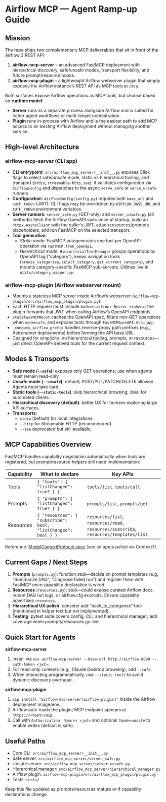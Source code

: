 # Airflow MCP — Agent Ramp-up Guide

## Mission
The repo ships two complementary MCP deliverables that sit in front of the Airflow 3 REST API:

1. **airflow-mcp-server** – an advanced FastMCP deployment with hierarchical discovery, safe/unsafe modes, transport flexibility, and future prompt/resource hooks.
2. **airflow-mcp-plugin** – a lightweight Airflow webserver plugin that simply exposes the Airflow instance’s REST API as MCP tools at `/mcp`.

Both surfaces expose Airflow operations as MCP tools, but choose based on **runtime model**:
- **Server** runs as a separate process alongside Airflow and is suited for richer agent workflows or multi-tenant orchestration.
- **Plugin** runs in-process with Airflow and is the easiest path to add MCP access to an existing Airflow deployment without managing another service.

## High-level Architecture

### airflow-mcp-server (CLI app)
- **CLI entrypoint**: `src/airflow_mcp_server/__init__.py` exposes Click flags to select safe/unsafe mode, static vs hierarchical tooling, and transport (`stdio`, `streamable-http`, `sse`). It validates configuration via `AirflowConfig` and dispatches to the async `serve_safe` or `serve_unsafe` runners.
- **Configuration**: `AirflowConfig` (`config.py`) requires both `base_url` and `auth_token` (JWT). CLI flags may be overridden by `AIRFLOW_BASE_URL` and `AUTH_TOKEN` environment variables.
- **Server runners**: `server_safe.py` (GET-only) and `server_unsafe.py` (all methods) fetch the Airflow OpenAPI spec once at startup, build an `httpx.AsyncClient` with the caller’s JWT, attach resources/prompts placeholders, and run FastMCP on the selected transport.
- **Tool generation**:
  - *Static mode*: FastMCP autogenerates one tool per OpenAPI operation via `FastMCP.from_openapi`.
  - *Hierarchical mode*: `HierarchicalToolManager` groups operations by OpenAPI tag (“category”), keeps navigation tools (`browse_categories`, `select_category`, `get_current_category`), and mounts category-specific FastMCP sub-servers. Utilities live in `utils/category_mapper.py`.

### airflow-mcp-plugin (Airflow webserver mount)
- Mounts a stateless MCP server inside Airflow’s webserver (`airflow-mcp-plugin/src/airflow_mcp_plugin/plugin.py`).
- Each HTTP request must include `Authorization: Bearer <token>`; the plugin forwards that JWT when calling Airflow’s OpenAPI endpoints.
- `StatelessMCPMount` caches the OpenAPI spec, filters non-GET operations when `mode=safe`, and exposes tools through `FastMCPOpenAPI.http_app`.
- `_compute_airflow_prefix` handles reverse-proxy path prefixes (e.g., Astronomer deployments) before forming the API base URL.
- Designed for simplicity: no hierarchical tooling, prompts, or resources—just direct OpenAPI-derived tools for the current request context.

## Modes & Transports
- **Safe mode (`--safe`)**: exposes only GET operations; use when agents must remain read-only.
- **Unsafe mode (`--unsafe`)**: default; POST/PUT/PATCH/DELETE allowed. Agents must take care.
- **Static tools (`--static-tools`)**: skip hierarchical browsing; ideal for automated clients.
- **Hierarchical discovery (default)**: better UX for humans exploring large API surfaces.
- **Transports**:
  - `stdio` (default) for local integrations.
  - `--http` for Streamable HTTP (recommended).
  - `--sse` deprecated but still available.

## MCP Capabilities Overview
FastMCP handles capability negotiation automatically when tools are registered, but prompt/resource helpers still need implementation:

| Capability | What to declare | Key APIs |
|------------|-----------------|----------|
| Tools      | `{ "tools": { "listChanged": true? } }` | `tools/list`, `tools/call` |
| Prompts    | `{ "prompts": { "listChanged": true? } }` | `prompts/list`, `prompts/get` |
| Resources  | `{ "resources": { "subscribe": bool, "listChanged": bool } }` | `resources/list`, `resources/read`, `resources/subscribe`, `resources/templates/list` |

Reference: [ModelContextProtocol spec](https://modelcontextprotocol.io/specification/) (see snippets pulled via Context7).

## Current Gaps / Next Steps
1. **Prompts** (`prompts.py`): function stub—decide on prompt templates (e.g., “Summarize DAG”, “Diagnose failed run”) and register them with FastMCP once capability declaration is wired.
2. **Resources** (`resources.py`): stub—could expose curated Airflow docs, recent DAG run logs, or airflow.cfg excerpts. Ensure capability advertises `resources`.
3. **Hierarchical UX polish**: consider add “back_to_categories” tool (mentioned in helper text but not implemented).
4. **Testing**: pytest suite covers config, CLI, and hierarchical manager; add coverage when prompts/resources go live.

## Quick Start for Agents
**airflow-mcp-server**
1. Install via `uvx airflow-mcp-server --base-url http://airflow:8080 --auth-token <jwt>`.
2. For read-only contexts (e.g., Claude Desktop browsing), add `--safe`.
3. When interacting programmatically, use `--static-tools` to avoid dynamic discovery overhead.

**airflow-mcp-plugin**
1. `pip install "airflow-mcp-server[airflow-plugin]"` inside the Airflow deployment image/env.
2. Airflow auto-loads the plugin; MCP endpoint appears at `https://<host>/mcp`.
3. Call with `Authorization: Bearer <jwt>` and optional `?mode=unsafe` to enable writes (default is safe).

## Useful Paths
- Core CLI: `src/airflow_mcp_server/__init__.py`
- Safe server: `src/airflow_mcp_server/server_safe.py`
- Unsafe server: `src/airflow_mcp_server/server_unsafe.py`
- Hierarchical manager: `src/airflow_mcp_server/hierarchical_manager.py`
- Airflow plugin: `airflow-mcp-plugin/src/airflow_mcp_plugin/plugin.py`
- Tests: `tests/`

Keep this file updated as prompts/resources mature or if capability declarations change.
